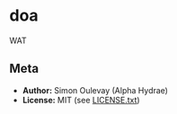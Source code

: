 # doa

WAT

## Meta

* **Author:** Simon Oulevay (Alpha Hydrae)
* **License:** MIT (see [LICENSE.txt](https://raw.github.com/AlphaHydrae/doa/master/LICENSE.txt))
